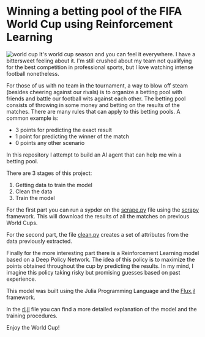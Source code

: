 # Winning a betting pool of the FIFA World Cup using Reinforcement Learning

![world cup](https://api.fifa.com/api/v1/picture/tournaments-sq-4/254645_w)
It's world cup season and you can feel it everywhere.
I have a bittersweet feeling about it. I'm still crushed about my team not qualifying for the best competition in professional sports, but I love watching intense football nonetheless.

For those of us with no team in the tournament, a way to blow off steam (besides cheering against our rivals) is to organize a betting pool with friends and battle our football wits against each other. The betting pool consists of throwing in some money and betting on the results of the matches. There are many rules that can apply to this betting pools. A common example is:

- 3 points for predicting the exact result
- 1 point for predicting the winner of the match
- 0 points any other scenario

In this repository I attempt to build an AI agent that can help me win a betting pool.

There are 3 stages of this project:
1. Getting data to train the model
2. Clean the data
3. Train the model


For the first part you can run a sypder on the [scrape.py](scrape.py) file using the [scrapy](https://github.com/scrapy/scrapy) framework. This will download the results of all the matches on previous World Cups.

For the second part, the file [clean.py](clean.py) creates a set of attributes from the data previously extracted.

Finally for the more interesting part there is a Reinforcement Learning model based on a Deep Policy Network. The idea of this policy is to maximize the points obtained throughout the cup by predicting the results. In my mind, I imagine this policy taking risky but promising guesses based on past experience.

This model was built using the Julia Programming Language and the [Flux.jl](https://github.com/FluxML/Flux.jl) framework.

In the [rl.jl](rl.jl) file you can find a more detailed explanation of the model and the training procedures.


Enjoy the World Cup!
